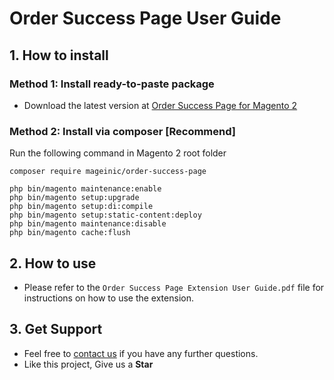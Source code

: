 # Order Success Page User Guide

## 1. How to install

### Method 1: Install ready-to-paste package

- Download the latest version at [Order Success Page for Magento 2](https://www.mageinic.com/order-success-page.html)

### Method 2: Install via composer [Recommend]

Run the following command in Magento 2 root folder

```
composer require mageinic/order-success-page

php bin/magento maintenance:enable
php bin/magento setup:upgrade
php bin/magento setup:di:compile
php bin/magento setup:static-content:deploy
php bin/magento maintenance:disable
php bin/magento cache:flush
```

## 2. How to use

- Please refer to the `Order Success Page Extension User Guide.pdf` file for instructions on how to use the extension.

## 3. Get Support

- Feel free to [contact us](https://www.mageinic.com/contact.html) if you have any further questions.
- Like this project, Give us a **Star**
